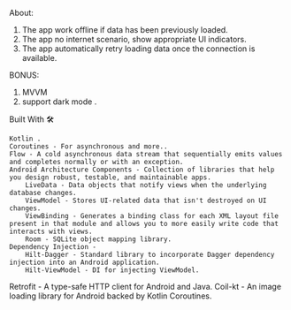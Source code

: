 

About:

1. The app work offline if data has been previously loaded.
2. The app no internet scenario, show appropriate UI indicators.
3. The app  automatically retry loading data once the connection is available.



BONUS:

1) MVVM
2) support dark mode .


Built With 🛠

    Kotlin .
    Coroutines - For asynchronous and more..
    Flow - A cold asynchronous data stream that sequentially emits values and completes normally or with an exception.
    Android Architecture Components - Collection of libraries that help you design robust, testable, and maintainable apps.
        LiveData - Data objects that notify views when the underlying database changes.
        ViewModel - Stores UI-related data that isn't destroyed on UI changes.
        ViewBinding - Generates a binding class for each XML layout file present in that module and allows you to more easily write code that interacts with views.
        Room - SQLite object mapping library.
    Dependency Injection -
        Hilt-Dagger - Standard library to incorporate Dagger dependency injection into an Android application.
        Hilt-ViewModel - DI for injecting ViewModel.
   Retrofit - A type-safe HTTP client for Android and Java.
   Coil-kt - An image loading library for Android backed by Kotlin Coroutines.
   
   
   
